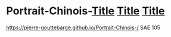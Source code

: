 # Portrait-Chinois-[Title](img) [Title](index.html) [Title](styles.css)
https://pierre-gouttebarge.github.io/Portrait-Chinois-/
SAE 105
